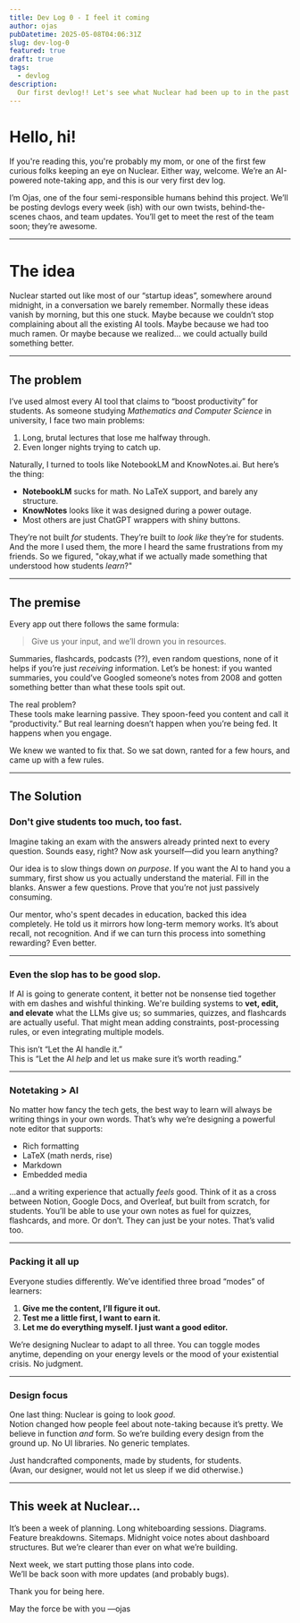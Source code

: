 ```yaml
---
title: Dev Log 0 - I feel it coming
author: ojas
pubDatetime: 2025-05-08T04:06:31Z
slug: dev-log-0
featured: true
draft: true
tags:
  - devlog
description:
  Our first devlog!! Let's see what Nuclear had been up to in the past week. We are going to be doing this weekly so stay tuned for more updates.
---
```


# Hello, hi!

If you're reading this, you're probably my mom, or one of the first few curious folks keeping an eye on Nuclear. Either way, welcome. We’re an AI-powered note-taking app, and this is our very first dev log.  

I’m Ojas, one of the four semi-responsible humans behind this project. We’ll be posting devlogs every week (ish) with our own twists, behind-the-scenes chaos, and team updates. You’ll get to meet the rest of the team soon; they’re awesome.

---

# The idea

Nuclear started out like most of our “startup ideas”, somewhere around midnight, in a conversation we barely remember. Normally these ideas vanish by morning, but this one stuck. Maybe because we couldn’t stop complaining about all the existing AI tools. Maybe because we had too much ramen. Or maybe because we realized… we could actually build something better.

---

## The problem

I’ve used almost every AI tool that claims to “boost productivity” for students. As someone studying *Mathematics and Computer Science* in university, I face two main problems:  
1. Long, brutal lectures that lose me halfway through.  
2. Even longer nights trying to catch up.  

Naturally, I turned to tools like NotebookLM and KnowNotes.ai. But here’s the thing:
- **NotebookLM** sucks for math. No LaTeX support, and barely any structure.  
- **KnowNotes** looks like it was designed during a power outage.  
- Most others are just ChatGPT wrappers with shiny buttons.

They’re not built *for* students. They’re built to *look like* they’re for students. And the more I used them, the more I heard the same frustrations from my friends. So we figured, "okay,what if we actually made something that understood how students *learn*?"

---

## The premise

Every app out there follows the same formula:

> Give us your input, and we’ll drown you in resources.

Summaries, flashcards, podcasts (??), even random questions, none of it helps if you’re just *receiving* information. Let’s be honest: if you wanted summaries, you could’ve Googled someone’s notes from 2008 and gotten something better than what these tools spit out.

The real problem?  
These tools make learning passive. They spoon-feed you content and call it “productivity.” But real learning doesn’t happen when you’re being fed. It happens when you engage.

We knew we wanted to fix that. So we sat down, ranted for a few hours, and came up with a few rules.

---

## The Solution

### Don't give students too much, too fast.

Imagine taking an exam with the answers already printed next to every question. Sounds easy, right? Now ask yourself—did you learn anything?

Our idea is to slow things down *on purpose*. If you want the AI to hand you a summary, first show us you actually understand the material. Fill in the blanks. Answer a few questions. Prove that you’re not just passively consuming.  

Our mentor, who's spent decades in education, backed this idea completely. He told us it mirrors how long-term memory works. It’s about recall, not recognition. And if we can turn this process into something rewarding? Even better.

---

### Even the slop has to be good slop.

If AI is going to generate content, it better not be nonsense tied together with em dashes and wishful thinking. We're building systems to **vet, edit, and elevate** what the LLMs give us; so summaries, quizzes, and flashcards are actually useful. That might mean adding constraints, post-processing rules, or even integrating multiple models.  

This isn’t “Let the AI handle it.”  
This is “Let the AI *help* and let us make sure it’s worth reading.”

---

### Notetaking > AI

No matter how fancy the tech gets, the best way to learn will always be writing things in your own words. That’s why we’re designing a powerful note editor that supports:
- Rich formatting
- LaTeX (math nerds, rise)
- Markdown
- Embedded media  

...and a writing experience that actually *feels* good. Think of it as a cross between Notion, Google Docs, and Overleaf, but built from scratch, for students. You’ll be able to use your own notes as fuel for quizzes, flashcards, and more. Or don’t. They can just be your notes. That’s valid too.

---

### Packing it all up

Everyone studies differently. We’ve identified three broad “modes” of learners:
1. **Give me the content, I’ll figure it out.**  
2. **Test me a little first, I want to earn it.**  
3. **Let me do everything myself. I just want a good editor.**

We’re designing Nuclear to adapt to all three. You can toggle modes anytime, depending on your energy levels or the mood of your existential crisis. No judgment.

---

### Design focus

One last thing: Nuclear is going to look *good*.  
Notion changed how people feel about note-taking because it’s pretty. We believe in function *and* form. So we’re building every design from the ground up. No UI libraries. No generic templates.  

Just handcrafted components, made by students, for students.  
(Avan, our designer, would not let us sleep if we did otherwise.)

---

## This week at Nuclear...

It’s been a week of planning. Long whiteboarding sessions. Diagrams. Feature breakdowns. Sitemaps. Midnight voice notes about dashboard structures. But we’re clearer than ever on what we’re building.

Next week, we start putting those plans into code.  
We’ll be back soon with more updates (and probably bugs).  

Thank you for being here.

May the force be with you
—ojas
